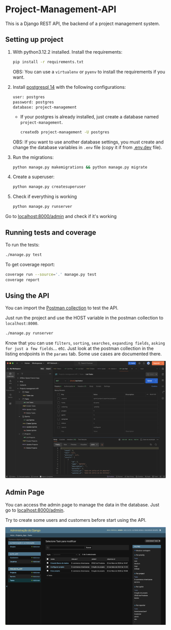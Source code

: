# Project-Management-API
This is a Django REST API, the backend of a project management system.

## Setting up project
1. With python3.12.2 installed. Install the requirements:
    ```bash
    pip install -r requirements.txt
    ```
    OBS: You can use a `virtualenv` or `pyenv` to install the requirements if you want.

2. Install [postgresql 14](https://www.digitalocean.com/community/tutorials/how-to-install-postgresql-on-ubuntu-20-04-quickstart-pt) with the following configurations:
    ```
    user: postgres
    password: postgres
    database: project-management
    ```
    - If your postgres is already installed, just create a database named `project-management`.
        ```bash
        createdb project-management -U postgres
        ```
    OBS: If you want to use another database settings, you must create and change the database variables in `.env` file (copy it if from [.env.dev](./.env.dev) file).


3. Run the migrations:
    ```bash
    python manage.py makemigrations && python manage.py migrate
    ```

4. Create a superuser:
    ```bash
    python manage.py createsuperuser
    ```

5. Check if everything is working
    ```bash
    python manage.py runserver
    ```
Go to [localhost:8000/admin](http://localhost:8000/admin/) and check if it's working

## Running tests and coverage
To run the tests:
```bash
./manage.py test
```

To get coverage report:
```bash
coverage run --source='.' manage.py test
coverage report
```

## Using the API
You can import the [Postman collection](./Projects-management-API.postman_collection.json) to test the API.

Just run the project and use the HOST variable in the postman collection to `localhost:8000`.

```bash
./manage.py runserver
```

Know that you can use `filters`, `sorting`, `searches`, `expanding fields`, `asking for just a few fields`... etc. Just look at the postman collection in the listing endpoints in the `params` tab. Some use cases are documented there.

![alt text](./documentation_src/figma-filters.png)

## Admin Page
You can access the admin page to manage the data in the database. Just go to [localhost:8000/admin](http://localhost:8000/admin/).

Try to create some users and customers before start using the API.

![alt text](./documentation_src/django-admin-page.png)